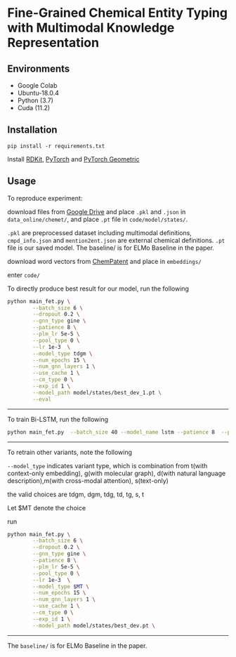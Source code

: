 
# Fine-Grained Chemical Entity Typing with Multimodal Knowledge Representation


## Environments
- Google Colab
- Ubuntu-18.0.4
- Python (3.7)
- Cuda (11.2)

## Installation
```
pip install -r requirements.txt
```
Install [RDKit](https://www.rdkit.org/docs/Install.html), [PyTorch](https://pytorch.org/) and [PyTorch Geometric](https://pytorch-geometric.readthedocs.io/en/latest/notes/installation.html)
  
## Usage

To reproduce experiment:

download files from [Google Drive](https://drive.google.com/drive/folders/1kRkJxbEZvGaec1WcyzSfnUcd7LRYHwhE?usp=sharing) and place `.pkl` and `.json` in `data_online/chemet/`, and place `.pt` file in `code/model/states/`. 

`.pkl` are preprocessed dataset including multimodal definitions, 
`cmpd_info.json` and `mention2ent.json` are external chemical definitions. `.pt` file is our saved model. The baseline/ is for ELMo Baseline in the paper.

download word vectors from [ChemPatent](https://chemu.eng.unimelb.edu.au/patent_w2v/) and place in `embeddings/`

enter `code/`

To directly produce best result for our model, run the following
```bash
python main_fet.py \
        --batch_size 6 \
        --dropout 0.2 \
        --gnn_type gine \
        --patience 8 \
        --plm_lr 5e-5 \
        --pool_type 0 \
        --lr 1e-3  \
        --model_type tdgm \
        --num_epochs 15 \
        --num_gnn_layers 1 \
        --use_cache 1 \
        --cm_type 0 \
        --exp_id 1 \
        --model_path model/states/best_dev_1.pt \
        --eval
```
---
To train Bi-LSTM, run the following
```bash
python main_fet.py  --batch_size 40 --model_name lstm --patience 8  --plm_lr 1e-3 --lr 1e-3  --num_epochs 30 --use_cache 0 --exp_id 2
```
---

To retrain other variants, note the following

``--model_type`` indicates variant type, which is combination from t(with context-only embedding), g(with molecular graph), d(with natural language description),m(with cross-modal attention), s(text-only)

the valid choices are tdgm, dgm, tdg, td, tg, s, t 

Let $MT denote the choice

run 
```bash
python main_fet.py \
        --batch_size 6 \
        --dropout 0.2 \
        --gnn_type gine \
        --patience 8 \
        --plm_lr 5e-5 \
        --pool_type 0 \
        --lr 1e-3  \
        --model_type $MT \
        --num_epochs 15 \
        --num_gnn_layers 1 \
        --use_cache 1 \
        --cm_type 0 \
        --exp_id 1 \
        --model_path model/states/best_dev.pt \
```

---
The `baseline/` is for ELMo Baseline in the paper.